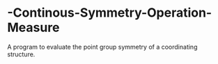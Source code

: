 # -Continous-Symmetry-Operation-Measure
A program to evaluate the point group symmetry of a coordinating structure.
